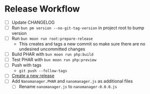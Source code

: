# Release Workflow

- [ ] Update CHANGELOG
- [ ] Run `bun pm version --no-git-tag-version` in project root to bump version
- [ ] Run `bun moon run root:prepare-release`
  - This creates and tags a new commit so make sure there are no undesired
    uncommitted changes
- [ ] Build PHAR with `bun moon run php:build`
- [ ] Test PHAR with `bun moon run php:preview`
- [ ] Push with tags
  - `git push --follow-tags`
- [ ] [Create a new release](https://github.com/ReunMedia/nanomanager/releases/new)
- [ ] Add `Nanomanager.PHAR` and `nanomanager.js` as additional files
  - [ ] Rename `nanomanager.js` to `nanomanager-0.0.0.js`
